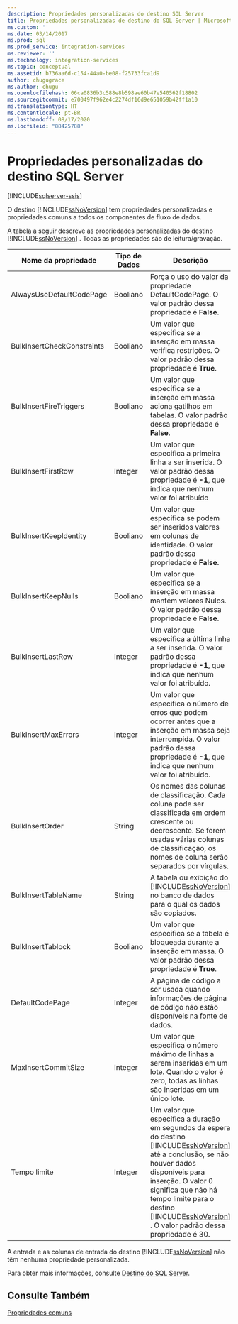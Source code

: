 ```yaml
---
description: Propriedades personalizadas do destino SQL Server
title: Propriedades personalizadas de destino do SQL Server | Microsoft Docs
ms.custom: ''
ms.date: 03/14/2017
ms.prod: sql
ms.prod_service: integration-services
ms.reviewer: ''
ms.technology: integration-services
ms.topic: conceptual
ms.assetid: b736aa6d-c154-44a0-be08-f25733fca1d9
author: chugugrace
ms.author: chugu
ms.openlocfilehash: 06ca0836b3c588e8b598ae60b47e540562f18802
ms.sourcegitcommit: e700497f962e4c2274df16d9e651059b42ff1a10
ms.translationtype: HT
ms.contentlocale: pt-BR
ms.lasthandoff: 08/17/2020
ms.locfileid: "88425788"
---
```

# <a name="sql-server-destination-custom-properties"></a>Propriedades personalizadas do destino SQL Server

[!INCLUDE[sqlserver-ssis](../../includes/applies-to-version/sqlserver-ssis.md)]


  O destino [!INCLUDE[ssNoVersion](../../includes/ssnoversion-md.md)] tem propriedades personalizadas e propriedades comuns a todos os componentes de fluxo de dados.  
  
 A tabela a seguir descreve as propriedades personalizadas do destino [!INCLUDE[ssNoVersion](../../includes/ssnoversion-md.md)] . Todas as propriedades são de leitura/gravação.  
  
|Nome da propriedade|Tipo de Dados|Descrição|  
|-------------------|---------------|-----------------|  
|AlwaysUseDefaultCodePage|Booliano|Força o uso do valor da propriedade DefaultCodePage. O valor padrão dessa propriedade é **False**.|  
|BulkInsertCheckConstraints|Booliano|Um valor que especifica se a inserção em massa verifica restrições. O valor padrão dessa propriedade é **True**.|  
|BulkInsertFireTriggers|Booliano|Um valor que especifica se a inserção em massa aciona gatilhos em tabelas. O valor padrão dessa propriedade é **False**.|  
|BulkInsertFirstRow|Integer|Um valor que especifica a primeira linha a ser inserida. O valor padrão dessa propriedade é **-1**, que indica que nenhum valor foi atribuído|  
|BulkInsertKeepIdentity|Booliano|Um valor que especifica se podem ser inseridos valores em colunas de identidade. O valor padrão dessa propriedade é **False**.|  
|BulkInsertKeepNulls|Booliano|Um valor que especifica se a inserção em massa mantém valores Nulos. O valor padrão dessa propriedade é **False**.|  
|BulkInsertLastRow|Integer|Um valor que especifica a última linha a ser inserida. O valor padrão dessa propriedade é **-1**, que indica que nenhum valor foi atribuído.|  
|BulkInsertMaxErrors|Integer|Um valor que especifica o número de erros que podem ocorrer antes que a inserção em massa seja interrompida. O valor padrão dessa propriedade é **-1**, que indica que nenhum valor foi atribuído.|  
|BulkInsertOrder|String|Os nomes das colunas de classificação. Cada coluna pode ser classificada em ordem crescente ou decrescente. Se forem usadas várias colunas de classificação, os nomes de coluna serão separados por vírgulas.|  
|BulkInsertTableName|String|A tabela ou exibição do [!INCLUDE[ssNoVersion](../../includes/ssnoversion-md.md)] no banco de dados para o qual os dados são copiados.|  
|BulkInsertTablock|Booliano|Um valor que especifica se a tabela é bloqueada durante a inserção em massa. O valor padrão dessa propriedade é **True**.|  
|DefaultCodePage|Integer|A página de código a ser usada quando informações de página de código não estão disponíveis na fonte de dados.|  
|MaxInsertCommitSize|Integer|Um valor que especifica o número máximo de linhas a serem inseridas em um lote. Quando o valor é zero, todas as linhas são inseridas em um único lote.|  
|Tempo limite|Integer|Um valor que especifica a duração em segundos da espera do destino [!INCLUDE[ssNoVersion](../../includes/ssnoversion-md.md)] até a conclusão, se não houver dados disponíveis para inserção. O valor 0 significa que não há tempo limite para o destino [!INCLUDE[ssNoVersion](../../includes/ssnoversion-md.md)] . O valor padrão dessa propriedade é 30.|  
  
 A entrada e as colunas de entrada do destino [!INCLUDE[ssNoVersion](../../includes/ssnoversion-md.md)] não têm nenhuma propriedade personalizada.  
  
 Para obter mais informações, consulte [Destino do SQL Server](../../integration-services/data-flow/sql-server-destination.md).  
  
## <a name="see-also"></a>Consulte Também  
 [Propriedades comuns](https://msdn.microsoft.com/library/51973502-5cc6-4125-9fce-e60fa1b7b796)  
  
  
